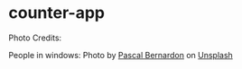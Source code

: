 # counter-app

Photo Credits:

People in windows: Photo by <a href="https://unsplash.com/@pbernardon?utm_source=unsplash&utm_medium=referral&utm_content=creditCopyText">Pascal Bernardon</a> on <a href="https://unsplash.com/?utm_source=unsplash&utm_medium=referral&utm_content=creditCopyText">Unsplash</a>
  